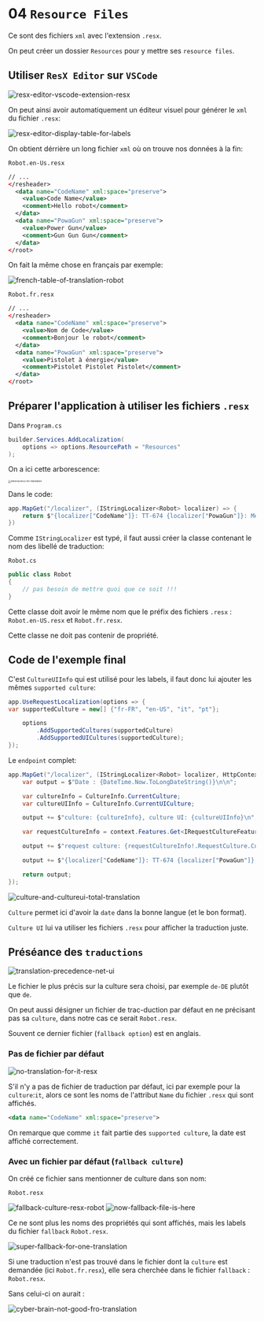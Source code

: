 # 04 `Resource Files`

Ce sont des fichiers `xml` avec l'extension `.resx`.

On peut créer un dossier `Resources` pour y mettre ses `resource files`.



## Utiliser `ResX Editor` sur `VSCode`

<img src="assets/resx-editor-vscode-extension-resx.png" alt="resx-editor-vscode-extension-resx" />

On peut ainsi avoir automatiquement un éditeur visuel pour générer le `xml` du fichier `.resx`:

<img src="assets/resx-editor-display-table-for-labels.png" alt="resx-editor-display-table-for-labels" />

On obtient dérrière un long fichier `xml` où on trouve nos données à la fin:

`Robot.en-Us.resx`

```xml
// ...
</resheader>
  <data name="CodeName" xml:space="preserve">
    <value>Code Name</value>
    <comment>Hello robot</comment>
  </data>
  <data name="PowaGun" xml:space="preserve">
    <value>Power Gun</value>
    <comment>Gun Gun Gun</comment>
  </data>
</root>
```

On fait la même chose en français par exemple:

<img src="assets/french-table-of-translation-robot.png" alt="french-table-of-translation-robot" />

`Robot.fr.resx`

```xml
// ...  
</resheader>
  <data name="CodeName" xml:space="preserve">
    <value>Nom de Code</value>
    <comment>Bonjour le robot</comment>
  </data>
  <data name="PowaGun" xml:space="preserve">
    <value>Pistolet à énergie</value>
    <comment>Pistolet Pistolet Pistolet</comment>
  </data>
</root>
```



## Préparer l'application à utiliser les fichiers `.resx`

Dans `Program.cs`

```cs
builder.Services.AddLocalization(
	options => options.ResourcePath = "Resources"
);
```

On a ici cette arborescence:

<img src="assets/arborescence-for-translation.png" alt="arborescence-for-translation" style="zoom:33%;" />

Dans le code:

```cs
app.MapGet("/localizer", (IStringLocalizer<Robot> localizer) => {
    return $"{localizer["CodeName"]}: TT-674 {localizer["PowaGun"]}: Megatron Gun";
})
```

Comme `IStringLocalizer` est typé, il faut aussi créer la classe contenant le nom des libellé de traduction:

`Robot.cs`

```cs
public class Robot
{
	// pas besoin de mettre quoi que ce soit !!!
}
```

Cette classe doit avoir le même nom que le préfix des fichiers `.resx` : `Robot.en-US.resx` et `Robot.fr.resx`.

Cette classe ne doit pas contenir de propriété.



## Code de l'exemple final

C'est `CultureUIInfo` qui est utilisé pour les labels, il faut donc lui ajouter les mêmes `supported culture`:

```cs
app.UseRequestLocalization(options => {
var supportedCulture = new[] {"fr-FR", "en-US", "it", "pt"};

    options
        .AddSupportedCultures(supportedCulture)
        .AddSupportedUICultures(supportedCulture);
});
```

Le `endpoint` complet:

```cs
app.MapGet("/localizer", (IStringLocalizer<Robot> localizer, HttpContext context) => {
    var output = $"Date : {DateTime.Now.ToLongDateString()}\n\n";

    var cultureInfo = CultureInfo.CurrentCulture;
    var cultureUIInfo = CultureInfo.CurrentUICulture;

    output += $"culture: {cultureInfo}, culture UI: {cultureUIInfo}\n";

    var requestCultureInfo = context.Features.Get<IRequestCultureFeature>();

    output += $"request culture: {requestCultureInfo!.RequestCulture.Culture}, request culture UI: {requestCultureInfo!.RequestCulture.UICulture}\n\n";

    output += $"{localizer["CodeName"]}: TT-674 {localizer["PowaGun"]}: Megatron Gun";

    return output;
});
```

<img src="assets/culture-and-cultureui-total-translation.png" alt="culture-and-cultureui-total-translation" />

`Culture` permet ici d'avoir la `date` dans la bonne langue (et le bon format).

`Culture UI` lui va utiliser les fichiers `.resx` pour afficher la traduction juste.



## Préséance des `traductions`

<img src="assets/translation-precedence-net-ui.png" alt="translation-precedence-net-ui" />

Le fichier le plus précis sur la culture sera choisi, par exemple `de-DE` plutôt que `de`.

On peut aussi désigner un fichier de trac-duction par défaut en ne précisant pas sa `culture`, dans notre cas ce serait `Robot.resx`.

Souvent ce dernier fichier (`fallback option`) est en anglais.

### Pas de fichier par défaut

<img src="assets/no-translation-for-it-resx.png" alt="no-translation-for-it-resx" />

S'il n'y a pas de fichier de traduction par défaut, ici par exemple pour la `culture`:`it`, alors ce sont les noms de l'attribut `Name`  du fichier `.resx` qui sont affichés.

```xml
<data name="CodeName" xml:space="preserve">
```

On remarque que comme `it` fait partie des `supported culture`, la date est affiché correctement.



### Avec un fichier par défaut (`fallback culture`)

On créé ce fichier sans mentionner de culture dans son nom:

`Robot.resx`

<img src="assets/fallback-culture-resx-robot.png" alt="fallback-culture-resx-robot" />

<img src="assets/now-fallback-file-is-here.png" alt="now-fallback-file-is-here" />

Ce ne sont plus les noms des propriétés qui sont affichés, mais les labels du fichier `fallback` `Robot.resx`.

<img src="assets/super-fallback-for-one-translation.png" alt="super-fallback-for-one-translation" />

Si une traduction n'est pas trouvé dans le fichier dont la `culture` est demandée (ici `Robot.fr.resx`), elle sera cherchée dans le fichier `fallback` : `Robot.resx`.

Sans celui-ci on aurait :

<img src="assets/cyber-brain-not-good-fro-translation.png" alt="cyber-brain-not-good-fro-translation" />













